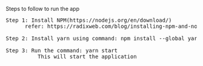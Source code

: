 Steps to follow to run the app

<pre>
Step 1: Install NPM(https://nodejs.org/en/download/)
      refer: https://radixweb.com/blog/installing-npm-and-nodejs-on-windows-and-mac
      
Step 2: Install yarn using command: npm install --global yarn
          
Step 3: Run the command: yarn start
          This will start the application
        
</pre>
